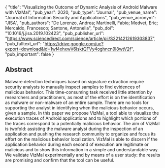 {
  "title": "Visualizing the Outcome of Dynamic Analysis of Android Malware with VizMal",
  "pub_year": 2020,
  "pub_type": "Journal",
  "pub_venue_name": "Journal of Information Security and Applications",
  "pub_venue_acronym": "JISA",
  "pub_authors": "De Lorenzo, Andrea; Martinelli, Fabio; Medvet, Eric; Mercaldo, Francesco; Santone, Antonella",
  "pub_doi": "10.1016/j.jisa.2019.102423",
  "pub_publisher_url": "https://www.sciencedirect.com/science/article/pii/S2214212619303837",
  "pub_fulltext_url": "https://drive.google.com/uc?export=download&id=1wf4xhxwV6lsktQFVy4oghncn9l8wtV2f",
  "pub_important": false
}

## Abstract
Malware detection techniques based on signature extraction require security analysts to manually inspect samples to find evidences of malicious behavior. This time-consuming task received little attention by researchers and practitioners, as most of the effort is on the identification as malware or non-malware of an entire sample. There are no tools for supporting the analyst in identifying when the malicious behavior occurs, given a sample. In this paper we propose VizMal, a tool able to visualize the execution traces of Android applications and to highlight which portions of the traces correspond to a potentially malicious behavior. The aim of VizMal is twofold: assisting the malware analyst during the inspection of an application and pushing the research community to organize and focus its effort on the malicious behavior localization. VizMal is able to discern if the application behavior during each second of execution are legitimate or malicious and to show this information in a simple and understandable way. We validate VizMal experimentally and by means of a user study: the results are promising and confirm that the tool can be useful.
